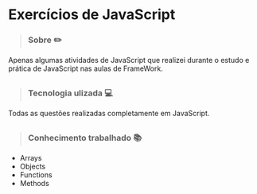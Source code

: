 # Exercícios de JavaScript

> ### Sobre ✏️

Apenas algumas atividades de JavaScript que realizei durante o estudo e prática de JavaScript nas aulas de FrameWork.

##

> ### Tecnologia ulizada 💻

Todas as questões realizadas completamente em JavaScript.

##

> ### Conhecimento trabalhado 📚 

- Arrays
- Objects
- Functions 
- Methods
